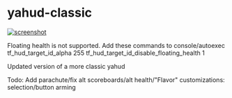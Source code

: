yahud-classic
=============

[![screenshot](http://i.imgur.com/gn9O0bv.jpg)](http://imgur.com/a/we1U2)

Floating health is not supported. Add these commands to console/autoexec
tf_hud_target_id_alpha 255
tf_hud_target_id_disable_floating_health 1

Updated version of a more classic yahud

Todo: Add parachute/fix alt scoreboards/alt health/"Flavor" customizations: selection/button arming
